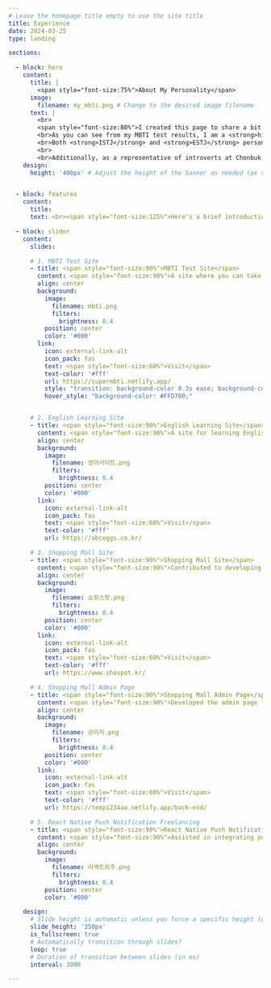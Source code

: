 ```yaml
---
# Leave the homepage title empty to use the site title
title: Experience
date: 2024-03-25
type: landing

sections:

  - block: hero
    content:
      title: |
        <span style="font-size:75%">About My Personality</span>
      image:
        filename: my_mbti.png # Change to the desired image filename
      text: |
        <br>
        <span style="font-size:80%">I created this page to share a bit more about myself.
        <br>As you can see from my MBTI test results, I am a <strong>highly introverted person</strong> and <strong>extremely realistic</strong>. 😊 I tend to act <em>logically and thoughtfully</em> rather than being driven by emotions. When it comes to spending, I <strong>plan carefully</strong> rather than making impulsive decisions.
        <br>Both <strong>ISTJ</strong> and <strong>ESTJ</strong> personalities are known to be good at <strong>managing finances</strong>, and I take pride in being an ISTJ. 💰✨
        <br>
        <br>Additionally, as a representative of introverts at Chonbuk National University, I strive to uphold the interests of introverts. 💪</span>
    design:
      height: '400px' # Adjust the height of the banner as needed (px value can be changed)


  - block: features
    content:
      title: 
      text: <br><span style="font-size:125%">Here's a brief introduction to my experiences working on freelance projects.</span>

  - block: slider
    content:
      slides:

      # 1. MBTI Test Site
      - title: <span style="font-size:90%">MBTI Test Site</span>
        content: <span style="font-size:90%">A site where you can take psychological tests. Initially created to earn advertising revenue through Google AdSense, but it's now generating income through freelancing.</span>
        align: center
        background:
          image:
            filename: mbti.png
            filters:
              brightness: 0.4
          position: center
          color: '#000'
        link:
          icon: external-link-alt
          icon_pack: fas
          text: <span style="font-size:60%">Visit</span>
          text-color: '#fff'
          url: https://supermbti.netlify.app/
          style: "transition: background-color 0.3s ease; background-color: #007BFF; color: #fff;"
          hover_style: "background-color: #FFD700;"


      # 2. English Learning Site
      - title: <span style="font-size:90%">English Learning Site</span>
        content: <span style="font-size:90%">A site for learning English that I revised and redeveloped.</span>
        align: center
        background:
          image:
            filename: 영어사이트.png
            filters:
              brightness: 0.4
          position: center
          color: '#000'
        link:
          icon: external-link-alt
          icon_pack: fas
          text: <span style="font-size:60%">Visit</span>
          text-color: '#fff'
          url: https://abceggs.co.kr/

      # 3. Shopping Mall Site
      - title: <span style="font-size:90%">Shopping Mall Site</span>
        content: <span style="font-size:90%">Contributed to developing and revising specific functionalities of a shopping mall site.</span>
        align: center
        background:
          image:
            filename: 쇼핑스팟.png
            filters:
              brightness: 0.4
          position: center
          color: '#000'
        link:
          icon: external-link-alt
          icon_pack: fas
          text: <span style="font-size:60%">Visit</span>
          text-color: '#fff'
          url: https://www.shospot.kr/

      # 4. Shopping Mall Admin Page
      - title: <span style="font-size:90%">Shopping Mall Admin Page</span>
        content: <span style="font-size:90%">Developed the admin page for the frontend part of a shopping mall site.</span>
        align: center
        background:
          image:
            filename: 관리자.png
            filters:
              brightness: 0.4
          position: center
          color: '#000'
        link:
          icon: external-link-alt
          icon_pack: fas
          text: <span style="font-size:60%">Visit</span>
          text-color: '#fff'
          url: https://temp1234aa.netlify.app/back-end/

      # 5. React Native Push Notification Freelancing
      - title: <span style="font-size:90%">React Native Push Notification Freelancing</span>
        content: <span style="font-size:90%">Assisted in integrating push notifications in a React Native app using Firebase.</span>
        align: center
        background:
          image:
            filename: 리액트외주.png
            filters:
              brightness: 0.4
          position: center
          color: '#000'

    design:
      # Slide height is automatic unless you force a specific height (e.g. '400px')
      slide_height: '350px'
      is_fullscreen: true
      # Automatically transition through slides?
      loop: true
      # Duration of transition between slides (in ms)
      interval: 3000

---
```

